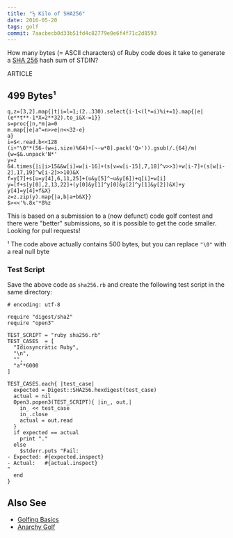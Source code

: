 ```yaml
---
title: "½ Kilo of SHA256"
date: 2016-05-20
tags: golf
commit: 7aacbecb0d33b51fd4c82779e0e6f4f71c2d8593
---
```


How many bytes (= ASCII characters) of Ruby code does it take to generate a [SHA 256](https://en.wikipedia.org/wiki/SHA-2#Pseudocode) hash sum of STDIN?

ARTICLE

## 499 Bytes¹

    q,z=[3,2].map{|t|i=l=1;(2..330).select{i-1<(l*=i)%i+=1}.map{|e|(e**t**-1*X=2**32).to_i&X-=1}}
    s=proc{|n,*m|a=0
    m.map{|e|a^=n>>e|n<<32-e}
    a}
    i=$<.read.b<<128
    (i+"\0"*(56-(w=i.size)%64)+[~-w*8].pack('Q>')).gsub(/.{64}/m){w=$&.unpack'N*'
    y=z
    64.times{|i|i>15&&w[i]=w[i-16]+(s[v=w[i-15],7,18]^v>>3)+w[i-7]+(s[w[i-2],17,19]^w[i-2]>>10)&X
    f=y[7]+s[u=y[4],6,11,25]+(u&y[5]^~u&y[6])+q[i]+w[i]
    y=[f+s[y[0],2,13,22]+(y[0]&y[1]^y[0]&y[2]^y[1]&y[2])&X]+y
    y[4]=y[4]+f&X}
    z=z.zip(y).map{|a,b|a+b&X}}
    $><<'%.8x'*8%z

This is based on a submission to a (now defunct) code golf contest and there were "better" submissions, so it is possible to get the code smaller. Looking for pull requests!

¹ The code above actually contains 500 bytes, but you can replace `"\0"` with a real null byte

### Test Script

Save the above code as `sha256.rb` and create the following test script in the same directory:

    # encoding: utf-8

    require "digest/sha2"
    require "open3"

    TEST_SCRIPT = "ruby sha256.rb"
    TEST_CASES  = [
      "Idiosyncrätic Ruby",
      "\n",
      "",
      "a"*6000
    ]

    TEST_CASES.each{ |test_case|
      expected = Digest::SHA256.hexdigest(test_case)
      actual = nil
      Open3.popen3(TEST_SCRIPT){ |in_, out,|
        in_ << test_case
        in_.close
        actual = out.read
      }
      if expected == actual
        print "."
      else
        $stderr.puts "Fail:
    - Expected: #{expected.inspect}
    - Actual:   #{actual.inspect}
    "
      end
    }

## Also See

- [Golfing Basics](/27-golfing-basics.html)
- [Anarchy Golf](http://golf.shinh.org/)
